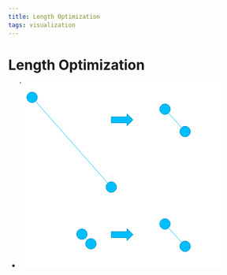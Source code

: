 ```yaml
---
title: Length Optimization
tags: visualization
---
```


# Length Optimization
- ![im](assets/Pasted%20Image%2020220418123246.png)
































































































